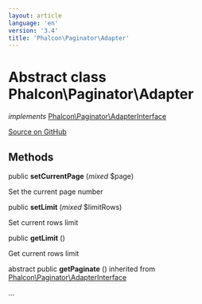 ```yaml
---
layout: article
language: 'en'
version: '3.4'
title: 'Phalcon\Paginator\Adapter'
---
```

# Abstract class **Phalcon\Paginator\Adapter**

*implements* [Phalcon\Paginator\AdapterInterface](/3.4/en/api/Phalcon_Paginator_AdapterInterface)

<a href="https://github.com/phalcon/cphalcon/tree/v3.4.0/phalcon/paginator/adapter.zep" class="btn btn-default btn-sm">Source on GitHub</a>




## Methods
public  **setCurrentPage** (*mixed* $page)

Set the current page number



public  **setLimit** (*mixed* $limitRows)

Set current rows limit



public  **getLimit** ()

Get current rows limit



abstract public  **getPaginate** () inherited from [Phalcon\Paginator\AdapterInterface](/3.4/en/api/Phalcon_Paginator_AdapterInterface)

...


